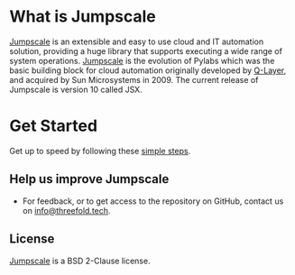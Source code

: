 # What is Jumpscale

[Jumpscale](http://www.jumpscale.com/) is an extensible and easy to use cloud and IT automation solution, providing a huge library that supports executing a wide range of system operations. [Jumpscale](http://www.jumpscale.com/) is the evolution of Pylabs which was the basic building block for cloud automation originally developed by [Q-Layer](https://incubaid.com/q-layer.html), and acquired by Sun Microsystems in 2009\. The current release of Jumpscale is version 10 called JSX.


# Get Started

Get up to speed by following these [simple steps](Installation/get_started.md).


## Help us improve Jumpscale

- For feedback, or to get access to the repository on GitHub, contact us on info@threefold.tech.

## License

[Jumpscale](http://www.jumpscale.com/) is a BSD 2-Clause license.
